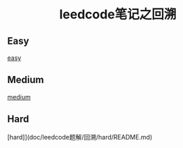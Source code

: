 <h1 align="center">leedcode笔记之回溯</h1>

<p id="easy"></p>

## Easy

[easy](doc/leedcode题解/回溯/easy/README.md)


<p id="medium"></p>


##  Medium 

[medium](doc/leedcode题解/回溯/medium/README.md)


<p id="hard"></p>

## Hard

[hard]](doc/leedcode题解/回溯/hard/README.md)   



